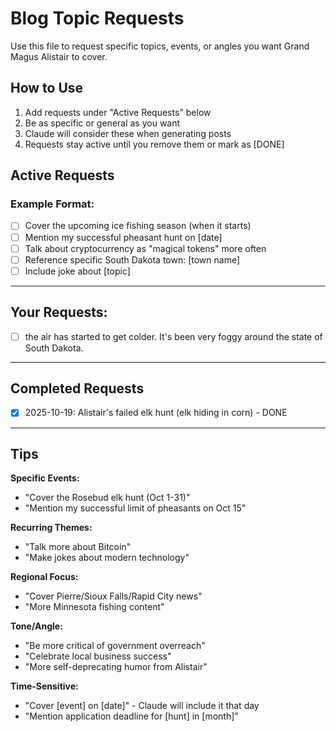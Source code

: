 # Blog Topic Requests

Use this file to request specific topics, events, or angles you want Grand Magus Alistair to cover.

## How to Use

1. Add requests under "Active Requests" below
2. Be as specific or general as you want
3. Claude will consider these when generating posts
4. Requests stay active until you remove them or mark as [DONE]

## Active Requests

<!-- Add your requests here. Examples provided: -->

### Example Format:
- [ ] Cover the upcoming ice fishing season (when it starts)
- [ ] Mention my successful pheasant hunt on [date]
- [ ] Talk about cryptocurrency as "magical tokens" more often
- [ ] Reference specific South Dakota town: [town name]
- [ ] Include joke about [topic]

---

## Your Requests:

<!-- Write your requests below this line -->



- [ ] the air has started to get colder.  It's been very foggy around the state of South Dakota.

---

## Completed Requests

<!-- Requests are moved here after being used -->
- [x] 2025-10-19: Alistair's failed elk hunt (elk hiding in corn) - DONE

---

## Tips

**Specific Events:**
- "Cover the Rosebud elk hunt (Oct 1-31)"
- "Mention my successful limit of pheasants on Oct 15"

**Recurring Themes:**
- "Talk more about Bitcoin"
- "Make jokes about modern technology"

**Regional Focus:**
- "Cover Pierre/Sioux Falls/Rapid City news"
- "More Minnesota fishing content"

**Tone/Angle:**
- "Be more critical of government overreach"
- "Celebrate local business success"
- "More self-deprecating humor from Alistair"

**Time-Sensitive:**
- "Cover [event] on [date]" - Claude will include it that day
- "Mention application deadline for [hunt] in [month]"
